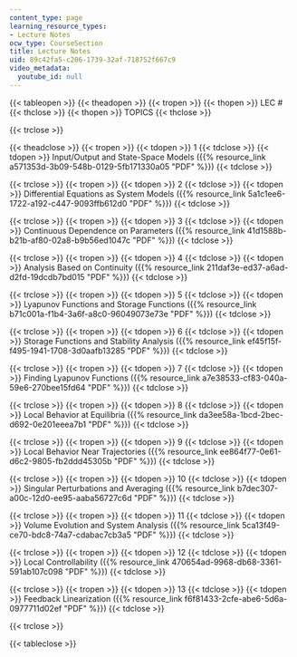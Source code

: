 ```yaml
---
content_type: page
learning_resource_types:
- Lecture Notes
ocw_type: CourseSection
title: Lecture Notes
uid: 89c42fa5-c206-1739-32af-718752f667c9
video_metadata:
  youtube_id: null
---
```


{{< tableopen >}}
{{< theadopen >}}
{{< tropen >}}
{{< thopen >}}
LEC #
{{< thclose >}}
{{< thopen >}}
TOPICS
{{< thclose >}}

{{< trclose >}}

{{< theadclose >}}
{{< tropen >}}
{{< tdopen >}}
1
{{< tdclose >}}
{{< tdopen >}}
Input/Output and State-Space Models ({{% resource_link a571353d-3b09-548b-0129-5fb171330a05 "PDF" %}})
{{< tdclose >}}

{{< trclose >}}
{{< tropen >}}
{{< tdopen >}}
2
{{< tdclose >}}
{{< tdopen >}}
Differential Equations as System Models ({{% resource_link 5a1c1ee6-1722-a192-c447-9093ffb612d0 "PDF" %}})
{{< tdclose >}}

{{< trclose >}}
{{< tropen >}}
{{< tdopen >}}
3
{{< tdclose >}}
{{< tdopen >}}
Continuous Dependence on Parameters ({{% resource_link 41d1588b-b21b-af80-02a8-b9b56ed1047c "PDF" %}})
{{< tdclose >}}

{{< trclose >}}
{{< tropen >}}
{{< tdopen >}}
4
{{< tdclose >}}
{{< tdopen >}}
Analysis Based on Continuity ({{% resource_link 211daf3e-ed37-a6ad-d2fd-19dcdb7bd015 "PDF" %}})
{{< tdclose >}}

{{< trclose >}}
{{< tropen >}}
{{< tdopen >}}
5
{{< tdclose >}}
{{< tdopen >}}
Lyapunov Functions and Storage Functions ({{% resource_link b71c001a-f1b4-3a6f-a8c0-96049073e73e "PDF" %}})
{{< tdclose >}}

{{< trclose >}}
{{< tropen >}}
{{< tdopen >}}
6
{{< tdclose >}}
{{< tdopen >}}
Storage Functions and Stability Analysis ({{% resource_link ef45f15f-f495-1941-1708-3d0aafb13285 "PDF" %}})
{{< tdclose >}}

{{< trclose >}}
{{< tropen >}}
{{< tdopen >}}
7
{{< tdclose >}}
{{< tdopen >}}
Finding Lyapunov Functions ({{% resource_link a7e38533-cf83-040a-59e6-270bee15fd64 "PDF" %}})
{{< tdclose >}}

{{< trclose >}}
{{< tropen >}}
{{< tdopen >}}
8
{{< tdclose >}}
{{< tdopen >}}
Local Behavior at Equilibria ({{% resource_link da3ee58a-1bcd-2bec-d692-0e201eeea7b1 "PDF" %}})
{{< tdclose >}}

{{< trclose >}}
{{< tropen >}}
{{< tdopen >}}
9
{{< tdclose >}}
{{< tdopen >}}
Local Behavior Near Trajectories ({{% resource_link ee864f77-0e61-d6c2-9805-fb2ddd45305b "PDF" %}})
{{< tdclose >}}

{{< trclose >}}
{{< tropen >}}
{{< tdopen >}}
10
{{< tdclose >}}
{{< tdopen >}}
Singular Perturbations and Averaging ({{% resource_link b7dec307-a00c-12d0-ee95-aaba56727c6d "PDF" %}})
{{< tdclose >}}

{{< trclose >}}
{{< tropen >}}
{{< tdopen >}}
11
{{< tdclose >}}
{{< tdopen >}}
Volume Evolution and System Analysis ({{% resource_link 5ca13f49-ce70-bdc8-74a7-cdabac7cb3a5 "PDF" %}})
{{< tdclose >}}

{{< trclose >}}
{{< tropen >}}
{{< tdopen >}}
12
{{< tdclose >}}
{{< tdopen >}}
Local Controllability ({{% resource_link 470654ad-9968-db68-3361-591ab107c098 "PDF" %}})
{{< tdclose >}}

{{< trclose >}}
{{< tropen >}}
{{< tdopen >}}
13
{{< tdclose >}}
{{< tdopen >}}
Feedback Linearization ({{% resource_link f6f81433-2cfe-abe6-5d6a-0977711d02ef "PDF" %}})
{{< tdclose >}}

{{< trclose >}}

{{< tableclose >}}